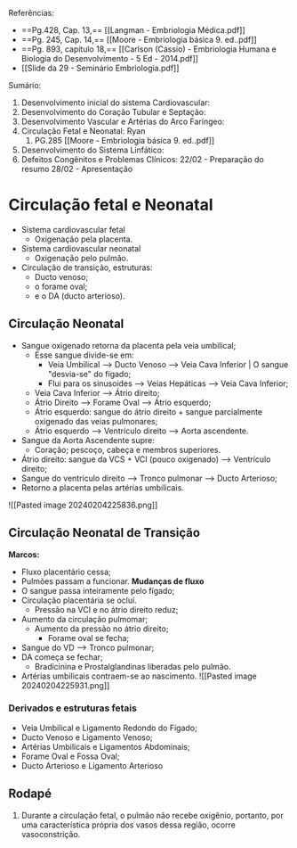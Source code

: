 Referências: 
* ==Pg.428, Cap. 13,== [[Langman - Embriologia Médica.pdf]]
* ==Pg. 245, Cap. 14,== [[Moore - Embriologia básica 9. ed..pdf]]
* ==Pg. 893, capítulo 18,== [[Carlson (Cássio) - Embriologia Humana e Biologia do Desenvolvimento - 5 Ed - 2014.pdf]]
* [[Slide da 29 - Seminário Embriologia.pdf]]

Sumário:
1. Desenvolvimento inicial do sistema Cardiovascular: 
2. Desenvolvimento do Coração Tubular e Septação:
3. Desenvolvimento Vascular e Artérias do Arco Faríngeo:
4. Circulação Fetal e Neonatal: Ryan
	1. PG.285 [[Moore - Embriologia básica 9. ed..pdf]]
5. Desenvolvimento do Sistema Linfático: 
6. Defeitos Congênitos e Problemas Clínicos:
22/02 - Preparação do resumo
28/02 - Apresentação 

# Circulação fetal e Neonatal 

* Sistema cardiovascular fetal 
	* Oxigenação pela placenta.
* Sistema cardiovascular neonatal 
	* Oxigenação pelo pulmão.
* Circulação de transição, estruturas:
	* Ducto venoso; 
	* o forame oval;
	* e o DA (ducto arterioso).

## Circulação Neonatal
* Sangue oxigenado retorna da placenta pela veia umbilical; 
	* Esse sangue divide-se em: 
		* Veia Umbilical --> Ducto Venoso --> Veia Cava Inferior | O sangue "desvia-se" do fígado;
		* Flui para os sinusoides --> Veias Hepáticas --> Veia Cava Inferior;
	* Veia Cava Inferior --> Átrio direito;
	* Átrio Direito --> Forame Oval --> Átrio esquerdo;
	* Átrio esquerdo: sangue do átrio direito + sangue parcialmente oxigenado das veias pulmonares;
	* Átrio esquerdo --> Ventrículo direito --> Aorta ascendente.
* Sangue da Aorta Ascendente supre: 
	* Coração; pescoço, cabeça e membros superiores. 
* Átrio direito: sangue da VCS + VCI (pouco oxigenado) --> Ventrículo direito;
* Sangue do ventrículo direito --> Tronco pulmonar --> Ducto Arterioso;
* Retorno a placenta pelas artérias umbilicais. 

![[Pasted image 20240204225836.png]]
## Circulação Neonatal de Transição
**Marcos:**
* Fluxo placentário cessa; 
* Pulmões passam a funcionar. 
**Mudanças de fluxo**
* O sangue passa inteiramente pelo fígado; 
* Circulação placentária se ocluí. 
	* Pressão na VCI e no átrio direito reduz; 
* Aumento da circulação pulmomar;
	* Aumento da pressão no átrio direito; 
		* Forame oval se fecha; 
* Sangue do VD --> Tronco pulmonar; 
* DA começa se fechar;
	* Bradicinina e Prostalglandinas liberadas pelo pulmão. 
* Artérias umbilicais contraem-se ao nascimento. 
![[Pasted image 20240204225931.png]]
### Derivados e estruturas fetais
* Veia Umbilical e Ligamento Redondo do Fígado;
* Ducto Venoso e Ligamento Venoso;
* Artérias Umbilicais e Ligamentos Abdominais;
* Forame Oval e Fossa Oval;
* Ducto Arterioso e Ligamento Arterioso

## Rodapé
1. Durante a circulação fetal, o pulmão não recebe oxigênio, portanto, por uma característica própria dos vasos dessa região, ocorre vasoconstrição. 